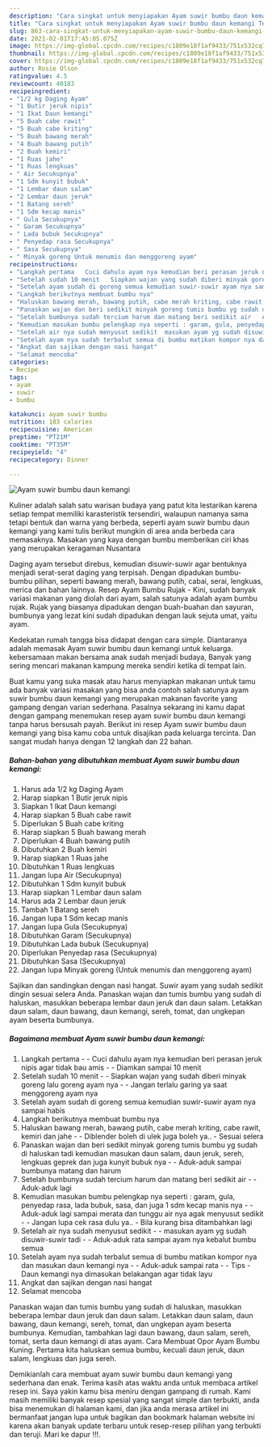 ```yaml
---
description: "Cara singkat untuk menyiapakan Ayam suwir bumbu daun kemangi Teruji"
title: "Cara singkat untuk menyiapakan Ayam suwir bumbu daun kemangi Teruji"
slug: 863-cara-singkat-untuk-menyiapakan-ayam-suwir-bumbu-daun-kemangi-teruji
date: 2021-02-01T17:45:05.075Z
image: https://img-global.cpcdn.com/recipes/c1809e18f1af9433/751x532cq70/ayam-suwir-bumbu-daun-kemangi-foto-resep-utama.jpg
thumbnail: https://img-global.cpcdn.com/recipes/c1809e18f1af9433/751x532cq70/ayam-suwir-bumbu-daun-kemangi-foto-resep-utama.jpg
cover: https://img-global.cpcdn.com/recipes/c1809e18f1af9433/751x532cq70/ayam-suwir-bumbu-daun-kemangi-foto-resep-utama.jpg
author: Rosie Olson
ratingvalue: 4.5
reviewcount: 40183
recipeingredient:
- "1/2 kg Daging Ayam"
- "1 Butir jeruk nipis"
- "1 Ikat Daun kemangi"
- "5 Buah cabe rawit"
- "5 Buah cabe kriting"
- "5 Buah bawang merah"
- "4 Buah bawang putih"
- "2 Buah kemiri"
- "1 Ruas jahe"
- "1 Ruas lengkuas"
- " Air Secukupnya"
- "1 Sdm kunyit bubuk"
- "1 Lembar daun salam"
- "2 Lembar daun jeruk"
- "1 Batang sereh"
- "1 Sdm kecap manis"
- " Gula Secukupnya"
- " Garam Secukupnya"
- " Lada bubuk Secukupnya"
- " Penyedap rasa Secukupnya"
- " Sasa Secukupnya"
- " Minyak goreng Untuk menumis dan menggoreng ayam"
recipeinstructions:
- "Langkah pertama   Cuci dahulu ayam nya kemudian beri perasan jeruk nipis agar tidak bau amis   Diamkan sampai 10 menit"
- "Setelah sudah 10 menit   Siapkan wajan yang sudah diberi minyak goreng lalu goreng ayam nya   Jangan terlalu garing ya saat menggoreng ayam nya"
- "Setelah ayam sudah di goreng semua kemudian suwir-suwir ayam nya sampai habis"
- "Langkah berikutnya membuat bumbu nya"
- "Haluskan bawang merah, bawang putih, cabe merah kriting, cabe rawit, kemiri dan jahe   Diblender boleh di ulek juga boleh ya.. Sesuai selera"
- "Panaskan wajan dan beri sedikit minyak goreng tumis bumbu yg sudah di haluskan tadi kemudian masukan daun salam, daun jeruk, sereh, lengkuas geprek dan juga kunyit bubuk nya   Aduk-aduk sampai bumbunya matang dan harum"
- "Setelah bumbunya sudah tercium harum dan matang beri sedikit air   Aduk-aduk lagi"
- "Kemudian masukan bumbu pelengkap nya seperti : garam, gula, penyedap rasa, lada bubuk, sasa, dan juga 1 sdm kecap manis nya   Aduk-aduk lagi sampai merata dan tunggu air nya agak menyusut sedikit   Jangan lupa cek rasa dulu ya..  Bila kurang bisa ditambahkan lagi"
- "Setelah air nya sudah menyusut sedikit  masukan ayam yg sudah disuwir-suwir tadi   Aduk-aduk rata sampai ayam nya kebalut bumbu semua"
- "Setelah ayam nya sudah terbalut semua di bumbu matikan kompor nya dan masukan daun kemangi nya   Aduk-aduk sampai rata   Tips Daun kemangi nya dimasukan belakangan agar tidak layu"
- "Angkat dan sajikan dengan nasi hangat"
- "Selamat mencoba"
categories:
- Recipe
tags:
- ayam
- suwir
- bumbu

katakunci: ayam suwir bumbu 
nutrition: 103 calories
recipecuisine: American
preptime: "PT21M"
cooktime: "PT35M"
recipeyield: "4"
recipecategory: Dinner

---
```



![Ayam suwir bumbu daun kemangi](https://img-global.cpcdn.com/recipes/c1809e18f1af9433/751x532cq70/ayam-suwir-bumbu-daun-kemangi-foto-resep-utama.jpg)

Kuliner adalah salah satu warisan budaya yang patut kita lestarikan karena setiap tempat memiliki karasteristik tersendiri, walaupun namanya sama tetapi bentuk dan warna yang berbeda, seperti ayam suwir bumbu daun kemangi yang kami tulis berikut mungkin di area anda berbeda cara memasaknya. Masakan yang kaya dengan bumbu memberikan ciri khas yang merupakan keragaman Nusantara

Daging ayam tersebut direbus, kemudian disuwir-suwir agar bentuknya menjadi serat-serat daging yang terpisah. Dengan dipadukan bumbu-bumbu pilihan, seperti bawang merah, bawang putih, cabai, serai, lengkuas, merica dan bahan lainnya. Resep Ayam Bumbu Rujak - Kini, sudah banyak variasi makanan yang diolah dari ayam, salah satunya adalah ayam bumbu rujak. Rujak yang biasanya dipadukan dengan buah-buahan dan sayuran, bumbunya yang lezat kini sudah dipadukan dengan lauk sejuta umat, yaitu ayam.

Kedekatan rumah tangga bisa didapat dengan cara simple. Diantaranya adalah memasak Ayam suwir bumbu daun kemangi untuk keluarga. kebersamaan makan bersama anak sudah menjadi budaya, Banyak yang sering mencari makanan kampung mereka sendiri ketika di tempat lain.

Buat kamu yang suka masak atau harus menyiapkan makanan untuk tamu ada banyak variasi masakan yang bisa anda contoh salah satunya ayam suwir bumbu daun kemangi yang merupakan makanan favorite yang gampang dengan varian sederhana. Pasalnya sekarang ini kamu dapat dengan gampang menemukan resep ayam suwir bumbu daun kemangi tanpa harus bersusah payah.
Berikut ini resep Ayam suwir bumbu daun kemangi yang bisa kamu coba untuk disajikan pada keluarga tercinta. Dan sangat mudah hanya dengan 12 langkah dan 22 bahan.


<!--inarticleads1-->

##### Bahan-bahan yang dibutuhkan membuat Ayam suwir bumbu daun kemangi:

1. Harus ada 1/2 kg Daging Ayam
1. Harap siapkan 1 Butir jeruk nipis
1. Siapkan 1 Ikat Daun kemangi
1. Harap siapkan 5 Buah cabe rawit
1. Diperlukan 5 Buah cabe kriting
1. Harap siapkan 5 Buah bawang merah
1. Diperlukan 4 Buah bawang putih
1. Dibutuhkan 2 Buah kemiri
1. Harap siapkan 1 Ruas jahe
1. Dibutuhkan 1 Ruas lengkuas
1. Jangan lupa  Air (Secukupnya)
1. Dibutuhkan 1 Sdm kunyit bubuk
1. Harap siapkan 1 Lembar daun salam
1. Harus ada 2 Lembar daun jeruk
1. Tambah 1 Batang sereh
1. Jangan lupa 1 Sdm kecap manis
1. Jangan lupa  Gula (Secukupnya)
1. Dibutuhkan  Garam (Secukupnya)
1. Dibutuhkan  Lada bubuk (Secukupnya)
1. Diperlukan  Penyedap rasa (Secukupnya)
1. Dibutuhkan  Sasa (Secukupnya)
1. Jangan lupa  Minyak goreng (Untuk menumis dan menggoreng ayam)


Sajikan dan sandingkan dengan nasi hangat. Suwir ayam yang sudah sedikit dingin sesuai selera Anda. Panaskan wajan dan tumis bumbu yang sudah di haluskan, masukkan beberapa lembar daun jeruk dan daun salam. Letakkan daun salam, daun bawang, daun kemangi, sereh, tomat, dan ungkepan ayam beserta bumbunya. 

<!--inarticleads2-->

##### Bagaimana membuat  Ayam suwir bumbu daun kemangi:

1. Langkah pertama  -  - Cuci dahulu ayam nya kemudian beri perasan jeruk nipis agar tidak bau amis  -  - Diamkan sampai 10 menit
1. Setelah sudah 10 menit  -  - Siapkan wajan yang sudah diberi minyak goreng lalu goreng ayam nya  -  - Jangan terlalu garing ya saat menggoreng ayam nya
1. Setelah ayam sudah di goreng semua kemudian suwir-suwir ayam nya sampai habis
1. Langkah berikutnya membuat bumbu nya
1. Haluskan bawang merah, bawang putih, cabe merah kriting, cabe rawit, kemiri dan jahe  -  - Diblender boleh di ulek juga boleh ya.. - Sesuai selera
1. Panaskan wajan dan beri sedikit minyak goreng tumis bumbu yg sudah di haluskan tadi kemudian masukan daun salam, daun jeruk, sereh, lengkuas geprek dan juga kunyit bubuk nya  -  - Aduk-aduk sampai bumbunya matang dan harum
1. Setelah bumbunya sudah tercium harum dan matang beri sedikit air  -  - Aduk-aduk lagi
1. Kemudian masukan bumbu pelengkap nya seperti : garam, gula, penyedap rasa, lada bubuk, sasa, dan juga 1 sdm kecap manis nya  -  - Aduk-aduk lagi sampai merata dan tunggu air nya agak menyusut sedikit  -  - Jangan lupa cek rasa dulu ya..  - Bila kurang bisa ditambahkan lagi
1. Setelah air nya sudah menyusut sedikit -  - masukan ayam yg sudah disuwir-suwir tadi  -  - Aduk-aduk rata sampai ayam nya kebalut bumbu semua
1. Setelah ayam nya sudah terbalut semua di bumbu matikan kompor nya dan masukan daun kemangi nya  -  - Aduk-aduk sampai rata  -  - Tips - Daun kemangi nya dimasukan belakangan agar tidak layu
1. Angkat dan sajikan dengan nasi hangat
1. Selamat mencoba


Panaskan wajan dan tumis bumbu yang sudah di haluskan, masukkan beberapa lembar daun jeruk dan daun salam. Letakkan daun salam, daun bawang, daun kemangi, sereh, tomat, dan ungkepan ayam beserta bumbunya. Kemudian, tambahkan lagi daun bawang, daun salam, sereh, tomat, serta daun kemangi di atas ayam. Cara Membuat Opor Ayam Bumbu Kuning. Pertama kita haluskan semua bumbu, kecuali daun jeruk, daun salam, lengkuas dan juga sereh. 

Demikianlah cara membuat ayam suwir bumbu daun kemangi yang sederhana dan enak. Terima kasih atas waktu anda untuk membaca artikel resep ini. Saya yakin kamu bisa meniru dengan gampang di rumah. Kami masih memiliki banyak resep spesial yang sangat simple dan terbukti, anda bisa menemukan di halaman kami, dan jika anda merasa artikel ini bermanfaat jangan lupa untuk bagikan dan bookmark halaman website ini karena akan banyak update terbaru untuk resep-resep pilihan yang terbukti dan teruji. Mari ke dapur !!!. 
